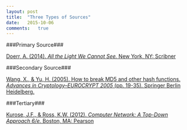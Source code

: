 ```yaml
---
layout: post
title:  "Three Types of Sources"
date:   2015-10-06  
comments:   true        
---
```


###Primary Source###

[Doerr, A. (2014). *All the Light We Cannot See.* New York, NY: Scribner](http://www.amazon.com/All-Light-We-Cannot-See/dp/1476746583)

###Secondary Source###

[Wang, X., & Yu, H. (2005). How to break MD5 and other hash functions. *Advances in Cryptology–EUROCRYPT 2005* (pp. 19-35). Springer Berlin Heidelberg.](http://link.springer.com/chapter/10.1007/11426639_2)

###Tertiary###

[Kurose, J.F., & Ross, K.W. (2012). *Computer Network: A Top-Down Approach 6/e.* Boston, MA: Pearson](http://www.pearsonhighered.com/educator/product/Computer-Networking-A-TopDown-Approach-6E/9780132856201.page)